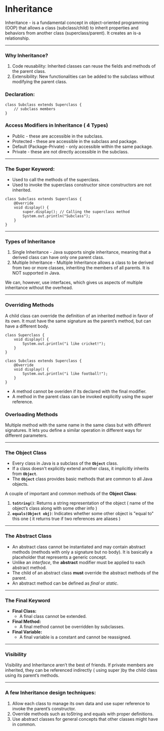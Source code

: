 # Inheritance


Inheritance - is a fundamental concept in object-oriented programming (OOP) that allows a class (subclass/child) to inherit properties and behaviors from another class (superclass/parent). It creates an is-a relationship.

---
### Why Inheritance?
1. Code reusability: Inherited classes can reuse the fields and methods of the parent class.
2. Extensibility: New functionalities can be added to the subclass without modifying the parent class.

### Declaration:

```
class Subclass extends Superclass {
    // subclass members
}
```
### Access Modifiers in Inheritance ( 4 Types)

- Public - these are accessible in the subclass. 
- Protected - these are accessible in the subclass and package. 
- Default (Package-Private) - only accessible within the same package. 
- Private - these are not directly accessible in the subclass. 

---
### The Super Keyword:
- Used to call the methods of the superclass.
- Used to invoke the superclass constructor since constructors are not inherited. 

```
class Subclass extends Superclass {
    @Override
    void display() {
        super.display(); // Calling the superclass method
        System.out.println("Subclass");
    }
}
```

--- 
### Types of Inheritance 
1. Single Inheritance - Java supports single inheritance, meaning that a derived class can have only one parent class. 
2. Multiple Inheritance - Multiple Inheritance allows a class to be derived from two or more classes, inheriting the members of all parents. 
It is NOT supported in Java. 

We can, however, use interfaces, which gives us aspects of multiple inheritance without the overhead. 

---
### Overriding Methods 
A child class can override the definition of an inherited method in favor of its own. 
It must have the same signature as the parent’s method, but can have a different body. 

```
class Superclass {
    void display() {
        System.out.println("i like cricket!");
    }
}

class Subclass extends Superclass {
    @Override
    void display() {
        System.out.println("i like football!");
    }
}
```
- A method cannot be overiden if its declared with the final modifier. 
- A method in the parent class can be invoked explicitly using the super reference.

### Overloading Methods
Multiple method with the same name in the same class but with different signatures. 
It lets you define a similar operation in different ways for different parameters. 

---
### The Object Class

- Every class in Java is a subclass of the **`Object`** class.
- If a class doesn't explicitly extend another class, it implicitly inherits from **`Object`**.
- The **`Object`** class provides basic methods that are common to all Java objects.

A couple of important and common methods of the **Object Class**:
1. **`toString()`**: Returns a string representation of the object ( name of the object’s class along with some other info )
2. **`equals(Object obj)`**: Indicates whether some other object is "equal to" this one ( it returns true if two references are aliases )

---
### The Abstract Class
- An abstract class cannot be instantiated and may contain abstract methods (methods with only a signature but no body). It is basically a placeholder that represents a generic concept.
- Unlike an *interface*, the **abstract** modifier must be applied to each abstract method.
- The child of an abstract class **must** override the abstract methods of the parent.
- An abstract method can be defined as *final* or *static*.

---
### The Final Keyword
- **Final Class:**
    - A final class cannot be extended.
- **Final Method:**
    - A final method cannot be overridden by subclasses.
- **Final Variable:**
    - A final variable is a constant and cannot be reassigned.

--- 
### Visibility

Visibility and Inheritance aren’t the best of friends. If private members are inherited, 
they can be referenced indirectly ( using super )by the child class using its parent’s methods. 

---
### A few Inheritance design techniques: 
1. Allow each class to manage its own data and use super reference to invoke the parent’s constructor. 
2. Override methods such as toString and equals with proper definitions. 
3. Use abstract classes for general concepts that other classes might have in common.